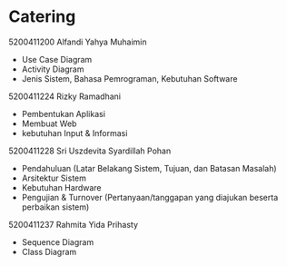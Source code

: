 # Catering

5200411200 Alfandi Yahya Muhaimin
  - Use Case Diagram
  - Activity Diagram
  - Jenis Sistem, Bahasa Pemrograman, Kebutuhan Software
  
5200411224 Rizky Ramadhani
  - Pembentukan Aplikasi
  - Membuat Web
  - kebutuhan Input & Informasi

5200411228 Sri Uszdevita Syardillah Pohan
  - Pendahuluan (Latar Belakang Sistem, Tujuan, dan Batasan Masalah)
  - Arsitektur Sistem
  - Kebutuhan Hardware
  - Pengujian & Turnover (Pertanyaan/tanggapan yang diajukan beserta perbaikan sistem)

5200411237 Rahmita Yida Prihasty
  - Sequence Diagram
  - Class Diagram 
